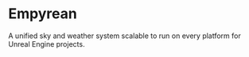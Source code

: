 # Empyrean
A unified sky and weather system scalable to run on every platform for Unreal Engine projects.
